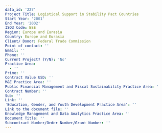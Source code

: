 ```yaml
---
data_id: '227'
Project Title: Logistical Support in Stability Pact Countries
Start Year: '2001'
End Year: '2002'
ISO3 Code: EEE
Region: Europe and Eurasia
Country: Europe and Eurasia
Client/ Donor: Federal Trade Commission
Point of contact: ''
Email: ''
Phone: ''
Current Project? (Y/N): 'No'
Practice Area:
  - ''
Prime: ''
Contract Value USD: ''
M&E Practice Area: ''
Public Financial Management and Fiscal Sustainability Practice Area: ''
Contract Number: ''
Sub: ''
Link: ''
'Education, Gender, and Youth Development Practice Area': ''
Link to the document file: ''
Knowledge Management and Data Analytics Practice Area: ''
Document Title: ''
Subcontract Number/Order Number/Grant Number: ''
---
```

